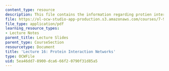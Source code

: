 ```yaml
---
content_type: resource
description: This file contains the information regarding protien interaction networks.
file: https://ol-ocw-studio-app-production.s3.amazonaws.com/courses/7-91j-foundations-of-computational-and-systems-biology-spring-2014/5ea46dd78900dca666f20790f31d85a5_MIT7_91JS14_Lecture16.pdf
file_type: application/pdf
learning_resource_types:
- Lecture Notes
parent_title: Lecture Slides
parent_type: CourseSection
resourcetype: Document
title: 'Lecture 16: Protein Interaction Networks'
type: OCWFile
uid: 5ea46dd7-8900-dca6-66f2-0790f31d85a5
---
```

